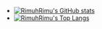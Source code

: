 - [![RimuhRimu's GitHub stats](https://github-readme-stats.vercel.app/api?username=rimuhrimu&show_icons=true&theme=tokyonight)](https://github.com/anuraghazra/github-readme-stats)
- [![RimuhRimu's Top Langs](https://github-readme-stats.vercel.app/api/top-langs/?username=rimuhrimu&layout=compact&show_icons=true&theme=tokyonight)](https://github.com/sumneko)
